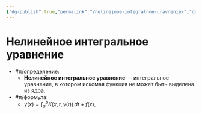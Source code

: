 ```yaml
---
{"dg-publish":true,"permalink":"/nelinejnoe-integralnoe-uravnenie/","dgHomeLink":true,"dgPassFrontmatter":false,"dgShowLocalGraph":true,"dgShowBacklinks":true}
---
```



# Нелинейное интегральное уравнение

- #π/определение:
	- **Нелинейное интегральное уравнение** — интегральное уравнение, в котором искомая функция не может быть выделена из ядра.
- #π/формула:
	- $\displaystyle y(x)=\int_{a}^{b} K(x,t,y(t)) \, dt + f(x)$.
